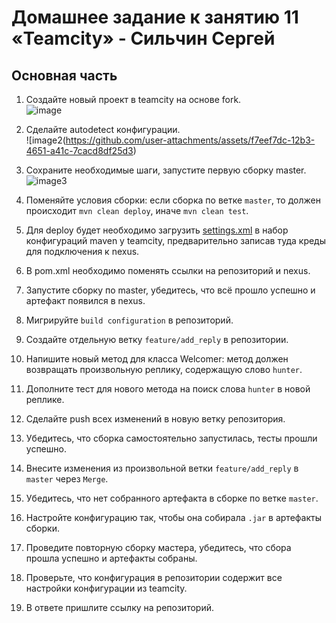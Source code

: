 # Домашнее задание к занятию 11 «Teamcity» - Сильчин Сергей

## Основная часть

1. Создайте новый проект в teamcity на основе fork.  
  ![image](https://github.com/user-attachments/assets/c5de5f11-18e1-425e-8ca5-7b1420e3dd49)  

2. Сделайте autodetect конфигурации.  
  ![image2(https://github.com/user-attachments/assets/f7eef7dc-12b3-4651-a41c-7cacd8df25d3)  
   
3. Сохраните необходимые шаги, запустите первую сборку master.  
  ![image3](https://github.com/user-attachments/assets/4ae1d8a5-4a1e-4ad7-b9d6-59557ec8f085)  

6. Поменяйте условия сборки: если сборка по ветке `master`, то должен происходит `mvn clean deploy`, иначе `mvn clean test`.
7. Для deploy будет необходимо загрузить [settings.xml](./teamcity/settings.xml) в набор конфигураций maven у teamcity, предварительно записав туда креды для подключения к nexus.
8. В pom.xml необходимо поменять ссылки на репозиторий и nexus.
9. Запустите сборку по master, убедитесь, что всё прошло успешно и артефакт появился в nexus.
10. Мигрируйте `build configuration` в репозиторий.
11. Создайте отдельную ветку `feature/add_reply` в репозитории.
12. Напишите новый метод для класса Welcomer: метод должен возвращать произвольную реплику, содержащую слово `hunter`.
13. Дополните тест для нового метода на поиск слова `hunter` в новой реплике.
14. Сделайте push всех изменений в новую ветку репозитория.
15. Убедитесь, что сборка самостоятельно запустилась, тесты прошли успешно.
16. Внесите изменения из произвольной ветки `feature/add_reply` в `master` через `Merge`.
17. Убедитесь, что нет собранного артефакта в сборке по ветке `master`.
18. Настройте конфигурацию так, чтобы она собирала `.jar` в артефакты сборки.
19. Проведите повторную сборку мастера, убедитесь, что сбора прошла успешно и артефакты собраны.
20. Проверьте, что конфигурация в репозитории содержит все настройки конфигурации из teamcity.
21. В ответе пришлите ссылку на репозиторий.
